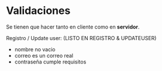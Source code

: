 # Validaciones
Se tienen que hacer tanto en cliente como en **servidor**.

Registro / Update user: (LISTO EN REGISTRO & UPDATEUSER)
- nombre no vacio
- correo es un correo real
- contraseña cumple requisitos